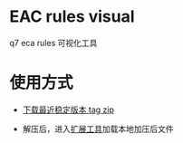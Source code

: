 # EAC rules visual

q7 eca rules 可视化工具

# 使用方式

- [下载最近稳定版本 tag zip](http://gitlab.q7link.com/yang.yang/devtools-example/-/tags)

- 解压后，进入[扩展工具](//chrome://extensions)加载本地加压后文件
